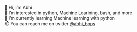 👋 Hi, I’m Abhi  
👀 I’m interested in python, Machine Learining, bash, and more  
🌱 I’m currently learning Machine learning with python  
📫 You can reach me on twitter [@abhi_bops](https://twitter.com/abhi_bops)  

<!---
abhi-bops/abhi-bops is a ✨ special ✨ repository because its `README.md` (this file) appears on your GitHub profile.
You can click the Preview link to take a look at your changes.
--->
